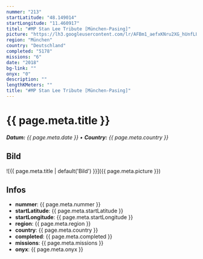 ```yaml
---
nummer: "213"
startLatitude: "48.149014"
startLongitude: "11.460917"
titel: "#MP Stan Lee Tribute [München-Pasing]"
picture: "https://lh3.googleusercontent.com/lr/AFBm1_aefxKNru2XG_hUnfLUib6NXySzg3jXSJW1gsomqmnEt8WqAtPTO9GaxjG-OUAiy3GGN3xuZyM_9KNNOp6CxXB58u9c2gfyOg_9fpbN37ulHfOr-gaLjEeHL8FZe2HTz4JohHbdq3sHAr-Qe1gxYbyPNaOb4aolV93ZDG_76nJDvyLoHt2kbZwr2nQrsD1QnSHr1iXPvtgC8pEpXnTBE0Lf60G78R3aY40PAPxCA1WdM2lJRUkozF8wqcPIgLZ35oUmafhT74-GwAItBEK6sH-b0aoDRWkYc5FuQKK9_18temLUVeizwl2gR2VwLbm_TMsgHTBPE-B6YT8f0aY7G4PIJZsU02FcftgfOf7lcznZWFnl-Q-O2lDg69klsL2hJzy8NGz0ySS0cNc7eJTt-rLdKYVRAkg8egZjzBX6AG-tfWRLp4qj0hXidcuqcngFDzhob9-O0rgJ27LWhWNVhm1eIt-GF6qZi_WcoXQ5E8JPsjO3ewdlyxDmO159Cs_YGwG6qu874-OXBlTPsrv2-fO6FyhNStWmSvQotYnK16GpjrHd9g8UAF_kWHeSh4vxz7JJJgbfN80Qk9gf4s5CuFL-DE0iFXerXV0AAE7Ud96W0bVatoec0rm9NoWCTl-nJEnEZ4bqmYk58U6qaiC9KQW3ykQRhqNS8D19wCmIfXjYXxmY3zZ6l71ZMnV_xuqyNjW7wd2j-obsFEqKJao4KDELZwXdxBn85wvrlrx9L0XS4G2vhaAsSuLLzhbLNCoWg97Ba1ZqEmzASySDUsXA3G5d7u-yxqqrGzwF-YYXusPWE2s3bs6GhOAX8n0kjhkxLOM6jH3sPIHBstbXPM5TrFyrTGP8eec"
region: "München"
country: "Deutschland"
completed: "5178"
missions: "6"
date: "2018"
bg-link: ""
onyx: "0"
description: ""
lengthKMeters: ""
title: "#MP Stan Lee Tribute [München-Pasing]"
---
```


# {{ page.meta.title }}
_**Datum:** {{ page.meta.date }} • **Country:** {{ page.meta.country }}_

## Bild
![{{ page.meta.title | default('Bild') }}]({{ page.meta.picture }})

## Infos
- **nummer**: {{ page.meta.nummer }}
- **startLatitude**: {{ page.meta.startLatitude }}
- **startLongitude**: {{ page.meta.startLongitude }}
- **region**: {{ page.meta.region }}
- **country**: {{ page.meta.country }}
- **completed**: {{ page.meta.completed }}
- **missions**: {{ page.meta.missions }}
- **onyx**: {{ page.meta.onyx }}

